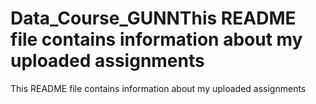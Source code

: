 # Data_Course_GUNNThis README file contains information about my uploaded assignments
This README file contains information about my uploaded assignments
